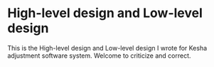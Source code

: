 # High-level design and Low-level design
This is the High-level design and Low-level design I wrote for Kesha adjustment software system. Welcome to criticize and correct.
